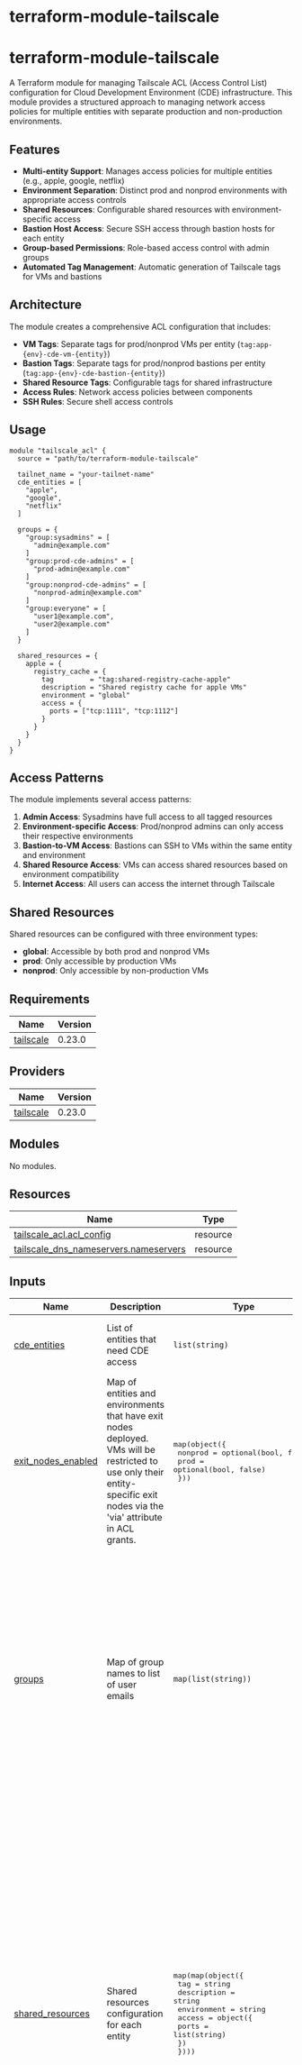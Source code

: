 # terraform-module-tailscale
<!-- BEGIN_TF_DOCS -->
# terraform-module-tailscale

A Terraform module for managing Tailscale ACL (Access Control List) configuration for Cloud Development Environment (CDE) infrastructure. This module provides a structured approach to managing network access policies for multiple entities with separate production and non-production environments.

## Features

- **Multi-entity Support**: Manages access policies for multiple entities (e.g., apple, google, netflix)
- **Environment Separation**: Distinct prod and nonprod environments with appropriate access controls
- **Shared Resources**: Configurable shared resources with environment-specific access
- **Bastion Host Access**: Secure SSH access through bastion hosts for each entity
- **Group-based Permissions**: Role-based access control with admin groups
- **Automated Tag Management**: Automatic generation of Tailscale tags for VMs and bastions

## Architecture

The module creates a comprehensive ACL configuration that includes:

- **VM Tags**: Separate tags for prod/nonprod VMs per entity (`tag:app-{env}-cde-vm-{entity}`)
- **Bastion Tags**: Separate tags for prod/nonprod bastions per entity (`tag:app-{env}-cde-bastion-{entity}`)
- **Shared Resource Tags**: Configurable tags for shared infrastructure
- **Access Rules**: Network access policies between components
- **SSH Rules**: Secure shell access controls

## Usage

```hcl
module "tailscale_acl" {
  source = "path/to/terraform-module-tailscale"

  tailnet_name = "your-tailnet-name"
  cde_entities = [
    "apple",
    "google",
    "netflix"
  ]

  groups = {
    "group:sysadmins" = [
      "admin@example.com"
    ]
    "group:prod-cde-admins" = [
      "prod-admin@example.com"
    ]
    "group:nonprod-cde-admins" = [
      "nonprod-admin@example.com"
    ]
    "group:everyone" = [
      "user1@example.com",
      "user2@example.com"
    ]
  }

  shared_resources = {
    apple = {
      registry_cache = {
        tag         = "tag:shared-registry-cache-apple"
        description = "Shared registry cache for apple VMs"
        environment = "global"
        access = {
          ports = ["tcp:1111", "tcp:1112"]
        }
      }
    }
  }
}
```

## Access Patterns

The module implements several access patterns:

1. **Admin Access**: Sysadmins have full access to all tagged resources
2. **Environment-specific Access**: Prod/nonprod admins can only access their respective environments
3. **Bastion-to-VM Access**: Bastions can SSH to VMs within the same entity and environment
4. **Shared Resource Access**: VMs can access shared resources based on environment compatibility
5. **Internet Access**: All users can access the internet through Tailscale

## Shared Resources

Shared resources can be configured with three environment types:

- **global**: Accessible by both prod and nonprod VMs
- **prod**: Only accessible by production VMs
- **nonprod**: Only accessible by non-production VMs

## Requirements

| Name | Version |
|------|---------|
| <a name="requirement_tailscale"></a> [tailscale](#requirement\_tailscale) | 0.23.0 |

## Providers

| Name | Version |
|------|---------|
| <a name="provider_tailscale"></a> [tailscale](#provider\_tailscale) | 0.23.0 |

## Modules

No modules.

## Resources

| Name | Type |
|------|------|
| [tailscale_acl.acl_config](https://registry.terraform.io/providers/tailscale/tailscale/0.23.0/docs/resources/acl) | resource |
| [tailscale_dns_nameservers.nameservers](https://registry.terraform.io/providers/tailscale/tailscale/0.23.0/docs/resources/dns_nameservers) | resource |

## Inputs

| Name | Description | Type | Default | Required |
|------|-------------|------|---------|:--------:|
| <a name="input_cde_entities"></a> [cde\_entities](#input\_cde\_entities) | List of entities that need CDE access | `list(string)` | <pre>[<br/>  "apple",<br/>  "google",<br/>  "netflix"<br/>]</pre> | no |
| <a name="input_exit_nodes_enabled"></a> [exit\_nodes\_enabled](#input\_exit\_nodes\_enabled) | Map of entities and environments that have exit nodes deployed. VMs will be restricted to use only their entity-specific exit nodes via the 'via' attribute in ACL grants. | <pre>map(object({<br/>    nonprod = optional(bool, false)<br/>    prod    = optional(bool, false)<br/>  }))</pre> | `{}` | no |
| <a name="input_groups"></a> [groups](#input\_groups) | Map of group names to list of user emails | `map(list(string))` | <pre>{<br/>  "group:captain-cluster-admins": [<br/>    "steve.jobs@example.com"<br/>  ],<br/>  "group:everyone": [<br/>    "tim.cook@example.com",<br/>    "steve.jobs@example.com",<br/>    "steve.wozniak@example.com"<br/>  ],<br/>  "group:nonprod-cde-admins": [<br/>    "steve.wozniak@example.com",<br/>    "tim.cook@example.com"<br/>  ],<br/>  "group:prod-cde-admins": [<br/>    "steve.wozniak@example.com",<br/>    "tim.cook@example.com"<br/>  ],<br/>  "group:sysadmins": [<br/>    "steve.jobs@example.com"<br/>  ]<br/>}</pre> | no |
| <a name="input_shared_resources"></a> [shared\_resources](#input\_shared\_resources) | Shared resources configuration for each entity | <pre>map(map(object({<br/>    tag         = string<br/>    description = string<br/>    environment = string<br/>    access = object({<br/>      ports = list(string)<br/>    })<br/>  })))</pre> | <pre>{<br/>  "apple": {<br/>    "metrics_prod": {<br/>      "access": {<br/>        "ports": [<br/>          "tcp:9090"<br/>        ]<br/>      },<br/>      "description": "Production metrics server for apple VMs",<br/>      "environment": "prod",<br/>      "tag": "tag:shared-metrics-prod-apple"<br/>    },<br/>    "registry_cache": {<br/>      "access": {<br/>        "ports": [<br/>          "tcp:1111",<br/>          "tcp:1112"<br/>        ]<br/>      },<br/>      "description": "Shared registry cache for apple VMs",<br/>      "environment": "global",<br/>      "tag": "tag:shared-registry-cache-apple"<br/>    },<br/>    "test_db": {<br/>      "access": {<br/>        "ports": [<br/>          "tcp:5432"<br/>        ]<br/>      },<br/>      "description": "Shared test database for nonprod apple VMs",<br/>      "environment": "nonprod",<br/>      "tag": "tag:shared-testdb-nonprod-apple"<br/>    }<br/>  }<br/>}</pre> | no |
| <a name="input_tailnet_name"></a> [tailnet\_name](#input\_tailnet\_name) | Name of tailnet | `string` | n/a | yes |
| <a name="input_users"></a> [users](#input\_users) | n/a | `list(string)` | <pre>[<br/>  "tim.cook@example.com",<br/>  "steve.jobs@example.com",<br/>  "steve.wozniak@example.com"<br/>]</pre> | no |

## Outputs

No outputs.
<!-- END_TF_DOCS -->